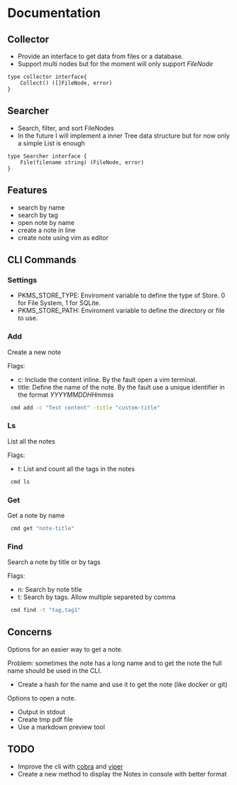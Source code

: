 # Documentation


## Collector

- Provide an interface to get data from files or a database.
- Support multi nodes but for the moment will only support *FileNode*

```golang
type collector interface{
    Collect() ([]FileNode, error)
}
```

## Searcher

- Search, filter, and sort FileNodes
- In the future I will implement a inner Tree data structure but for now only a simple List is enough

```golang
type Searcher interface {
    File(filename string) (FileNode, error)
}
```

## Features

- search by name
- search by tag
- open note by name
- create a note in line
- create note using vim as editor


## CLI Commands

### Settings

- PKMS_STORE_TYPE: Enviroment variable to define the type of Store. 0 for File System, 1 for SQLite.
- PKMS_STORE_PATH: Enviroment variable to define the directory or file to use.

### Add

Create a new note

Flags:
- c: Include the content inline. By the fault open a vim terminal.
- title: Define the name of the note. By the fault use a unique identifier in the format *YYYYMMDDHHmmss*

```bash
 cmd add -c "Test content" -title "custom-title"
```

### Ls

List all the notes

Flags:
- t: List and count all the tags in the notes

```bash
 cmd ls
```

### Get

Get a note by name

```bash
 cmd get "note-title"
```

### Find

Search a note by title or by tags

Flags:
- n: Search by note title
- t: Search by tags. Allow multiple separeted by comma


```bash
 cmd find -t "tag,tag1"
```

## Concerns

Options for an easier way to get a note.

Problem: sometimes the note has a long name and to get the note the full name should
be used in the CLI.

- Create a hash for the name and use it to get the note (like docker or git)

Options to open a note.

- Output in stdout
- Create tmp pdf file
- Use a markdown preview tool

## TODO

- Improve the cli with [cobra](https://github.com/spf13/cobra) and [viper](https://github.com/spf13/viper)
- Create a new method to display the Notes in console with better format
